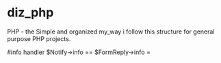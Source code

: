 # diz_php
PHP - the Simple and organized my_way
i follow this structure for general purpose PHP projects.

#info handler
$Notify->info ==
$FormReply->info =
